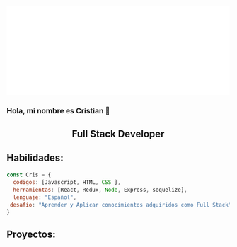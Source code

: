 <img src="https://github.com/CRISTIAN0026/CRISTIAN0026/blob/main/svg.svg" alt="hello world"/>

### Hola, mi nombre es Cristian  👋

<h2 align="center">
Full Stack Developer 
</h2>

## Habilidades:

```javascript
const Cris = {
  codigos: [Javascript, HTML, CSS ],
  herramientas: [React, Redux, Node, Express, sequelize],
  lenguaje: "Español",
 desafio: "Aprender y Aplicar conocimientos adquiridos como Full Stack"
}
```
## Proyectos:
